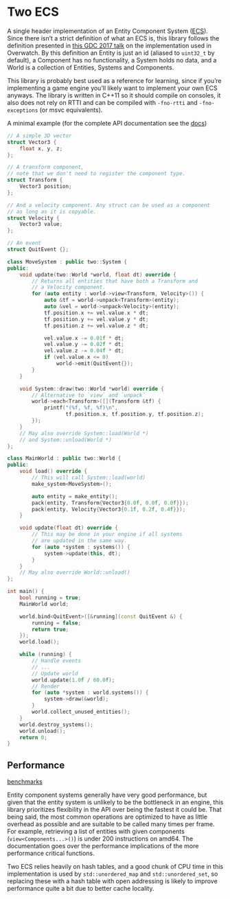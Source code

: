 # Two ECS

A single header implementation of an Entity Component System ([ECS](https://en.wikipedia.org/wiki/Entity_component_system)). Since there isn’t a strict definition of what an ECS is, this library follows the definition presented in [this GDC 2017 talk](https://www.youtube.com/watch?v=W3aieHjyNvw) on the implementation used in Overwatch. By this definition an Entity is just an id (aliased to `uint32_t` by default), a Component has no functionality, a System holds no data, and a World is a collection of Entities, Systems and Components.

This library is probably best used as a reference for learning, since if you’re implementing a game engine you’ll likely want to implement your own ECS anyways. The library is written in C++11 so it should compile on consoles, it also does not rely on RTTI and can be compiled with `-fno-rtti` and `-fno-exceptions` (or msvc equivalents).

A minimal example (for the complete API documentation see the [docs](./docs/README.md))

```cpp
// A simple 3D vector
struct Vector3 {
    float x, y, z;
};

// A transform component,
// note that we don't need to register the component type.
struct Transform {
    Vector3 position;
};

// And a velocity component. Any struct can be used as a component
// as long as it is copyable.
struct Velocity {
    Vector3 value;
};

// An event
struct QuitEvent {};

class MoveSystem : public two::System {
public:
    void update(two::World *world, float dt) override {
        // Returns all entities that have both a Transform and
        // a Velocity component.
        for (auto entity : world->view<Transform, Velocity>()) {
            auto &tf = world->unpack<Transform>(entity);
            auto &vel = world->unpack<Velocity>(entity);
            tf.position.x += vel.value.x * dt;
            tf.position.y += vel.value.y * dt;
            tf.position.z += vel.value.z * dt;

            vel.value.x -= 0.01f * dt;
            vel.value.y -= 0.02f * dt;
            vel.value.z -= 0.04f * dt;
            if (vel.value.x <= 0)
                world->emit(QuitEvent{});
        }
    }

    void System::draw(two::World *world) override {
        // Alternative to `view` and `unpack`
        world->each<Transform>([](Transform &tf) {
            printf("(%f, %f, %f)\n",
                   tf.position.x, tf.position.y, tf.position.z);
        });
    }
    // May also override System::load(World *)
    // and System::unload(World *)
};

class MainWorld : public two::World {
public:
    void load() override {
        // This will call System::load(world)
        make_system<MoveSystem>();

        auto entity = make_entity();
        pack(entity, Transform{Vector3{0.0f, 0.0f, 0.0f}});
        pack(entity, Velocity{Vector3{0.1f, 0.2f, 0.4f}});
    }

    void update(float dt) override {
        // This may be done in your engine if all systems
        // are updated in the same way.
        for (auto *system : systems()) {
            system->update(this, dt);
        }
    }
    // May also override World::unload()
};

int main() {
    bool running = true;
    MainWorld world;

    world.bind<QuitEvent>([&running](const QuitEvent &) {
        running = false;
        return true;
    });
    world.load();

    while (running) {
        // Handle events
        // ...
        // Update world
        world.update(1.0f / 60.0f);
        // Render
        for (auto *system : world.systems()) {
            system->draw(&world);
        }
        world.collect_unused_entities();
    }
    world.destroy_systems();
    world.unload();
    return 0;
}
```

## Performance

[benchmarks](./docs/benchmarks.md)

Entity component systems generally have very good performance, but given that the entity system is unlikely to be the bottleneck in an engine, this library prioritizes flexibility in the API over being the fastest it could be. That being said, the most common operations are optimized to have as little overhead as possible and are suitable to be called many times per frame. For example, retrieving a list of entities with given components (`view<Components...>()`) is under 200 instructions on amd64. The documentation goes over the performance implications of the more performance critical functions.

Two ECS relies heavily on hash tables, and a good chunk of CPU time in this implementation is used by `std::unordered_map` and `std::unordered_set`, so replacing these with a hash table with open addressing is likely to improve performance quite a bit due to better cache locality.

